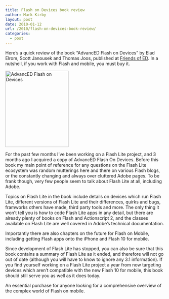 ```yaml
---
title: Flash on Devices book review
author: Mark Kirby
layout: post
date: 2010-01-12
url: /2010/flash-on-devices-book-review/
categories:
  - post
---
```

Here&#8217;s a quick review of the book &#8220;AdvancED Flash on Devices&#8221; by Elad Elrom, Scott Janousek and Thomas Joos, published at [Friends of ED][1]. In a nutshell, if you work with Flash and mobile, you must buy it.

<img class="alignnone size-full wp-image-610" title="AdvancED Flash on Devices" src="http://mark-kirby.co.uk/wp-content/uploads/2010/01/9781430219040.jpg" alt="AdvancED Flash on Devices" width="200" height="240" />

For the past few months I&#8217;ve been working on a Flash Lite project, and 3 months ago I acquired a copy of AdvancED Flash On Devices. Before this book my main point of reference for any questions on the Flash Lite ecosystem was random mutterings here and there on various Flash blogs, or the constantly changing and always over cluttered Adobe pages. To be frank though, very few people seem to talk about Flash Lite at all, including Adobe.

Topics on Flash Lite in the book include details on devices which run Flash Lite, different versions of Flash Lite and their differences, quirks and bugs, framworks others have made, third party tools and more. The only thing it won&#8217;t tell you is how to code Flash Lite apps in any detail, but there are already plenty of books on Flash and Actionscript 2, and the classes available on Flash Lite are well covered in Adobe&#8217;s technical documentation.

Importantly there are also chapters on the future for Flash on Mobile, including getting Flash apps onto the iPhone and Flash 10 for mobile.

Since development of Flash Lite has stopped, you can also be sure that this book contains a summary of Flash Lite as it ended, and therefore will not go out of date (although you will have to know to ignore any 3.1 information). If you find yourself working on a Flash Lite project a year from now targeting devices which aren&#8217;t compatible with the new Flash 10 for mobile, this book should still serve you as well as it does today.

An essential purchase for anyone looking for a comprehensive overview of the complex world of Flash on mobile.

 [1]: http://www.friendsofed.com/book.html?isbn=1430219041